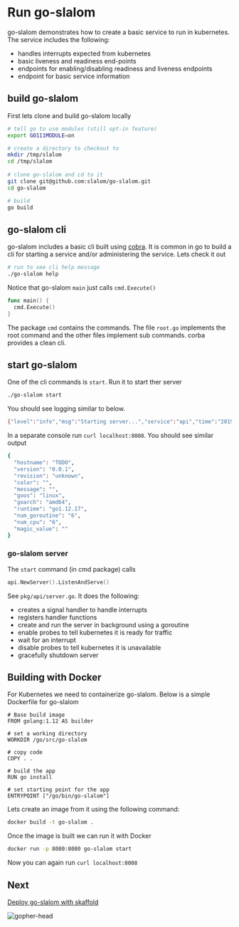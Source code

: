 # Run go-slalom

go-slalom demonstrates how to create a basic service to run in kubernetes. The service includes the following:

- handles interrupts expected from kubernetes
- basic liveness and readiness end-points
- endpoints for enabling/disabling readiness and liveness endpoints
- endpoint for basic service information

## build go-slalom

First lets clone and build go-slalom locally

```bash
# tell go to use modules (still opt-in feature)
export GO111MODULE=on

# create a directory to checkout to
mkdir /tmp/slalom
cd /tmp/slalom
 
# clone go-slalom and cd to it
git clone git@github.com:slalom/go-slalom.git
cd go-slalom

# build
go build
```

## go-slalom cli

go-slalom includes a basic cli built using [cobra](https://github.com/spf13/cobra). It is common in go to build a cli
for starting a service and/or administering the service. Lets check it out

```bash
# run to see cli help message
./go-slalom help
```

Notice that go-slalom `main` just calls `cmd.Execute()`

```go
func main() {
  cmd.Execute()
}
```

The package `cmd` contains the commands. The file `root.go` implements the root command and the other files implement 
sub commands. corba provides a clean cli.

## start go-slalom

One of the cli commands is `start`. Run it to start ther server

```bash
./go-slalom start
```

You should see logging similar to below. 

```bash
{"level":"info","msg":"Starting server...","service":"api","time":"2019-05-09T13:22:03-07:00"}
```

In a separate console run `curl localhost:8008`. You should see similar output

```bash
{
  "hostname": "TODO",
  "version": "0.0.1",
  "revision": "unknown",
  "color": "",
  "message": "",
  "goos": "linux",
  "goarch": "amd64",
  "runtime": "go1.12.17",
  "num_goroutine": "6",
  "num_cpu": "6",
  "magic_value": ""
}
```

### go-slalom server

The `start` command (in cmd package) calls

```go
api.NewServer().ListenAndServe()
``` 

See `pkg/api/server.go`. It does the following:

- creates a signal handler to handle interrupts
- registers handler functions
- create and run the server in background using a goroutine
- enable probes to tell kubernetes it is ready for traffic
- wait for an interrupt
- disable probes to tell kubernetes it is unavailable
- gracefully shutdown server

## Building with Docker

For Kubernetes we need to containerize go-slalom. Below is a simple Dockerfile for go-slalom

```docker
# Base build image
FROM golang:1.12 AS builder

# set a working directory 
WORKDIR /go/src/go-slalom

# copy code
COPY . .

# build the app
RUN go install

# set starting point for the app
ENTRYPOINT ["/go/bin/go-slalom"]
```

Lets create an image from it using the following command:

```bash
docker build -t go-slalom .
```

Once the image is built we can run it with Docker

```bash
docker run -p 8080:8080 go-slalom start
```

Now you can again run `curl localhost:8008`

## Next

[Deploy go-slalom with skaffold](skaffold-go-slalom.md)

![gopher-head](images/gopher_head.png)